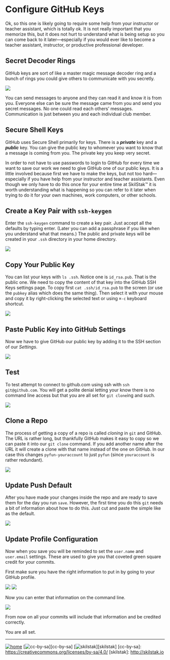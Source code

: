 # Configure GitHub Keys

Ok, so this one is likely going to require some help from your
instructor or teacher assistant, which is totally ok. It is not
really important that you memorize this, but it does not hurt to
understand what is being setup so you can come back to it
later—especially if you would ever like to become a teacher assistant,
instructor, or productive professional developer.

## Secret Decoder Rings

GitHub keys are sort of like a master magic message decoder ring and
a bunch of rings you could give others to communicate with you
secretly. 

![](/assets/ring.jpg)

You can send messages to anyone and they can read it and
know it is from you. Everyone else can be sure the message came from
you and send you secret messages. No one could read each others’
messages. Communication is just between you and each individual club
member.

## Secure Shell Keys

GitHub uses Secure Shell primarily for keys. There is a ***private***
key and a ***public*** key. You can give the public key to whomever
you want to know that a message is coming from you. The private key
you keep very secret.

In order to not have to use passwords to login to GitHub for every
time we want to save our work we need to give GitHub one of our public
keys. It is a little involved because first we have to make the keys,
but not too hard—especially if you have help from your instructor and
teacher assistants. Even though we only have to do this once for your
entire time at SkilStak™ it is worth understanding what is happening
so you can refer to it later when trying to do it for your own
machines, work computers, or other schools.

## Create a Key Pair with `ssh-keygen`

Enter the `ssh-keygen` command to create a key pair. Just accept
all the defaults by typing enter. (Later you can add a passphrase
if you like when you understand what that means.) The public and
private keys will be created in your `.ssh` directory in your home
directory.

![](/assets/ssh-keygen.gif)

## Copy Your Public Key

You can list your keys with `ls .ssh`. Notice one is `id_rsa.pub`.
That is the public one. We need to copy the content of that key into
the GitHub SSH Keys settings page. To copy first `cat .ssh/id_rsa.pub`
to the screen (or use the `pubkey` alias which does the same thing).
Then select it with your mouse and copy it by right-clicking the
selected text or using `⌘-c` keyboard shortcut.

![](/assets/copy-pubkey.gif)

## Paste Public Key into GitHub Settings

Now we have to give GitHub our public key by adding it to the SSH
section of our *Settings*.

![](/assets/keys-in-github.gif)

## Test

To test attempt to connect to github.com using ssh with `ssh
git@github.com`. You will get a polite denial letting your know there
is no command line access but that you are all set for `git clone`ing
and such.

![](/assets/ghping.gif)

## Clone a Repo

The process of getting a copy of a repo is called *cloning* in `git`
and GitHub. The URL is rather long, but thankfully GitHub makes it
easy to copy so we can paste it into our `git clone` command. If you
add another name after the URL it will create a clone with that name
instead of the one on GitHub. In our case this changes
`pyfun-youraccount` to just `pyfun` (since `youraccount` is rather
redundant).

![](/assets/git-clone.gif)

## Update Push Default

After you have made your changes inside the repo and are ready to save
them for the day you run `save`. However, the first time you do this
`git` needs a bit of information about how to do this. Just cut and
paste the simple like as the default.

![](/assets/pushdefault.gif)

## Update Profile Configuration

Now when you save you will be reminded to set the `user.name` and
`user.email` settings. These are used to give you that coveted green
square credit for your commits.

First make sure you have the right information to put in by going to
your GitHub profile.

![](/assets/github-profile.png)
![](/assets/github-account-name.png)

Now you can enter that information on the command line.

![](/assets/user-name-email.gif)

From now on all your commits will include that information and be
credited correctly.

You are all set.

---
[![home](/assets/home-bw.png)](/README.md)
[![cc-by-sa](/assets/cc-by-sa.png)][cc-by-sa]
[![skilstak](/assets/skilstak-logo-bw.png)][skilstak]
[cc-by-sa]: https://creativecommons.org/licenses/by-sa/4.0/
[skilstak]: http://skilstak.io

